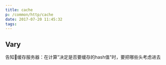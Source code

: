 ```yaml
---
title: cache
p: /common/http/cache
date: 2017-07-20 11:45:32
tags:
---
```

Vary
---
告知缓存服务器：在计算"决定是否要缓存的hash值"时，要把哪些头考虑进去